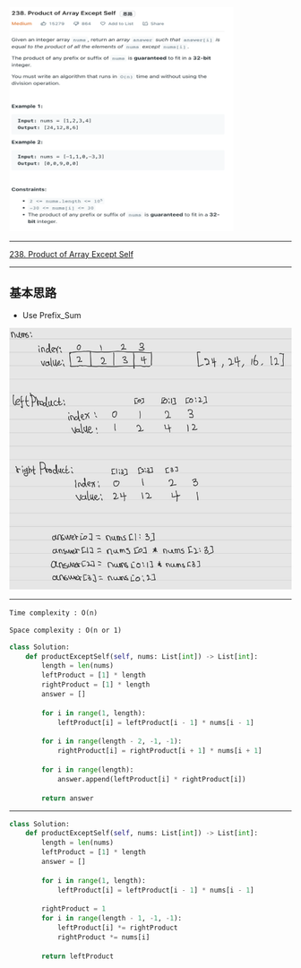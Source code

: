 <img src="2022-11-08-22-16-44.png" width="400" height="400"/>

___
[238. Product of Array Except Self](https://leetcode.com/problems/product-of-array-except-self/)
___



## 基本思路
* Use Prefix_Sum

![](2022-11-08-22-17-44.png)
___

`Time complexity : O(n)`

`Space complexity : O(n or 1)`
```python
class Solution:
    def productExceptSelf(self, nums: List[int]) -> List[int]:
        length = len(nums)
        leftProduct = [1] * length
        rightProduct = [1] * length
        answer = []
        
        for i in range(1, length):
            leftProduct[i] = leftProduct[i - 1] * nums[i - 1]
        
        for i in range(length - 2, -1, -1):
            rightProduct[i] = rightProduct[i + 1] * nums[i + 1]
        
        for i in range(length):
            answer.append(leftProduct[i] * rightProduct[i])

        return answer
```

___

```python
class Solution:
    def productExceptSelf(self, nums: List[int]) -> List[int]:
        length = len(nums)
        leftProduct = [1] * length
        answer = []
        
        for i in range(1, length):
            leftProduct[i] = leftProduct[i - 1] * nums[i - 1]
        
        rightProduct = 1
        for i in range(length - 1, -1, -1):
            leftProduct[i] *= rightProduct
            rightProduct *= nums[i]

        return leftProduct
```
